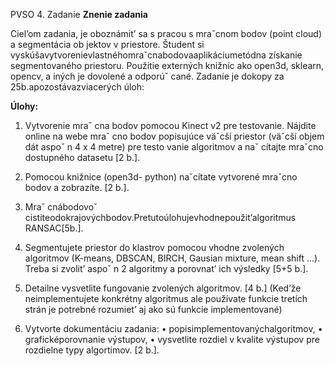 PVSO 4. Zadanie
**Znenie zadania**

Ciel’om zadania, je oboznámit’ sa s pracou s mraˇcnom bodov (point cloud) a segmentácia ob
jektov v priestore. Študent si vyskúšavytvorenievlastnéhomraˇcnabodovaaplikáciumetódna
 získanie segmentovaného priestoru. Použitie externých knižníc ako open3d, sklearn, opencv,
 a iných je dovolené a odporúˇ cané.
 Zadanie je dokopy za 25b.apozostávazviacerých úloh:

 **Úlohy:**
 1. Vytvorenie mraˇ cna bodov pomocou Kinect v2 pre testovanie. Nájdite online na webe
 mraˇ cno bodov popisujúce väˇcší priestor (väˇcší objem dát aspoˇ n 4 x 4 metre) pre testo
vanie algoritmov a naˇ cítajte mraˇcno dostupného datasetu [2 b.].

2. Pomocou knižnice (open3d- python) naˇcítate vytvorené mraˇcno bodov a zobrazíte. [2
 b.].

3. Mraˇ cnábodovoˇ cistiteodokrajovýchbodov.Pretutoúlohujevhodnepoužit’algoritmus
 RANSAC[5b.].

4. Segmentujete priestor do klastrov pomocou vhodne zvolených algoritmov (K-means,
 DBSCAN, BIRCH, Gausian mixture, mean shift ...). Treba si zvolit’ aspoˇ n 2 algoritmy a
 porovnat’ ich výsledky [5+5 b.].

5. Detailne vysvetlite fungovanie zvolených algoritmov. [4 b.] (Ked’že neimplementujete
 konkrétny algoritmus ale používate funkcie tretích strán je potrebné rozumiet’ aj ako sú
 funkcie implementované)

6. Vytvorte dokumentáciu zadania:
 • popisimplementovanýchalgoritmov,
 • graficképorovnanie výstupov,
 • vysvetlite rozdiel v kvalite výstupov pre rozdielne typy algortimov.
  [2 b.].
